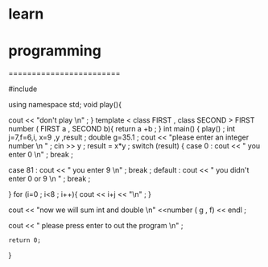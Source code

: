 # learn
programming
=========================
========================

#include <iostream>

using namespace std;
void play(){

 cout << "don't play \n" ;
  }
template < class FIRST , class SECOND >
FIRST number ( FIRST a , SECOND b){
return  a +b  ;
}
int main()
{
play() ;
int j=7,f=6,i, x=9 ,y ,result ;
double g=35.1 ;
cout << "please enter an integer number \n " ;
cin >> y ;
result = x*y ;
switch (result) {
case 0 :
     cout << " you enter 0 \n" ;
     break ;

case 81 :
    cout << " you enter 9 \n" ;
    break ;
default :
    cout << " you didn't enter 0 or 9 \n " ;
    break ;

}
for (i=0 ; i<8 ; i++){
cout << i+j << "\n" ;
}

cout << "now we will sum int and double \n" <<number ( g , f) << endl ;


cout << " please press enter to out the program \n" ;

    return 0;
}


